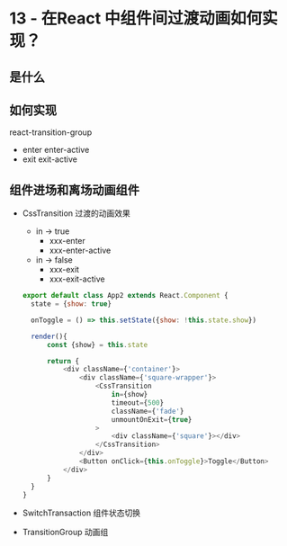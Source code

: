 # 13 - 在React 中组件间过渡动画如何实现？

## 是什么

## 如何实现

react-transition-group 

- enter enter-active
- exit exit-active

## 组件进场和离场动画组件

- CssTransition 过渡的动画效果
  - in -> true
    - xxx-enter
    - xxx-enter-active
  - in -> false
    - xxx-exit
    - xxx-exit-active
  ```javascript
  export default class App2 extends React.Component {
    state = {show: true}

    onToggle = () => this.setState({show: !this.state.show})

    render(){
        const {show} = this.state

        return {
            <div className={'container'}>
                <div className={'square-wrapper'}>
                    <CssTransition
                        in={show}
                        timeout={500}
                        className={'fade'}
                        unmountOnExit={true}
                    >
                        <div className={'square'}></div>
                    </CssTransition>
                </div>
                <Button onClick={this.onToggle}>Toggle</Button>
            </div>
        }
    }
  }
  ```

- SwitchTransaction 组件状态切换
- TransitionGroup 动画组
